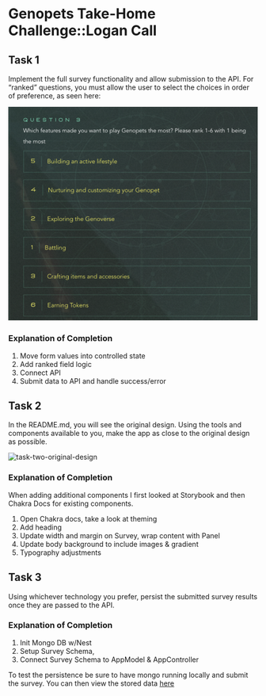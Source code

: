 # Genopets Take-Home Challenge::Logan Call

## Task 1

Implement the full survey functionality and allow submission to the API. For “ranked” questions, you must allow the user to select the choices in order of preference, as seen here:

![task-one-image-1](/.readme-assets/task-one-image-1.png)

### Explanation of Completion

1. Move form values into controlled state
2. Add ranked field logic
3. Connect API
4. Submit data to API and handle success/error

## Task 2

In the README.md, you will see the original design. Using the tools and components available to you, make the app as close to the original design as possible.

![task-two-original-design](/.readme-assets/task-two-original-design.png)

### Explanation of Completion

When adding additional components I first looked at Storybook and then Chakra Docs for existing components.

1. Open Chakra docs, take a look at theming
2. Add heading
3. Update width and margin on Survey, wrap content with Panel
4. Update body background to include images & gradient
5. Typography adjustments

## Task 3

Using whichever technology you prefer, persist the submitted survey results once
they are passed to the API.

### Explanation of Completion

1. Init Mongo DB w/Nest
2. Setup Survey Schema,
3. Connect Survey Schema to AppModel & AppController

To test the persistence be sure to have mongo running locally and submit the survey. You can then view the stored data [here](http://localhost:8080/)
